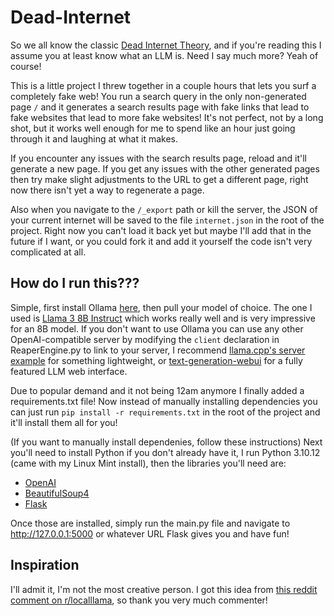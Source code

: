 # Dead-Internet
So we all know the classic [Dead Internet Theory](https://en.wikipedia.org/wiki/Dead_Internet_theory), and if you're reading this I assume you at least know what an LLM is. Need I say much more? Yeah of course!

This is a little project I threw together in a couple hours that lets you surf a completely fake web! You run a search query in the only non-generated page `/` and it generates a search results page with fake links that lead to fake websites that lead to more fake websites! 
It's not perfect, not by a long shot, but it works well enough for me to spend like an hour just going through it and laughing at what it makes.

If you encounter any issues with the search results page, reload and it'll generate a new page. If you get any issues with the other generated pages then try make slight adjustments to the URL to get a different page, right now there isn't yet a way to regenerate a page.

Also when you navigate to the `/_export` path or kill the server, the JSON of your current internet will be saved to the file `internet.json` in the root of the project. Right now you can't load it back yet but maybe I'll add that in the future if I want, or you could fork it and add it yourself the code isn't very complicated at all.

## How do I run this???
Simple, first install Ollama [here](https://ollama.com/download), then pull your model of choice. The one I used is [Llama 3 8B Instruct](https://ollama.com/library/llama3) which works really well and is very impressive for an 8B model. If you don't want to use Ollama you can use any other OpenAI-compatible server by modifying the `client` declaration in ReaperEngine.py to link to your server, I recommend [llama.cpp's server example](https://github.com/ggerganov/llama.cpp/tree/master/examples/server) for something lightweight, or [text-generation-webui](https://github.com/oobabooga/text-generation-webui/) for a fully featured LLM web interface.

Due to popular demand and it not being 12am anymore I finally added a requirements.txt file! Now instead of manually installing dependencies you can just run `pip install -r requirements.txt` in the root of the project and it'll install them all for you!

(If you want to manually install dependenies, follow these instructions) Next you'll need to install Python if you don't already have it, I run Python 3.10.12 (came with my Linux Mint install), then the libraries you'll need are:
- [OpenAI](https://pypi.org/project/openai/)
- [BeautifulSoup4](https://pypi.org/project/beautifulsoup4/)
- [Flask](https://pypi.org/project/Flask/)

Once those are installed, simply run the main.py file and navigate to http://127.0.0.1:5000 or whatever URL Flask gives you and have fun!

## Inspiration
I'll admit it, I'm not the most creative person. I got this idea from [this reddit comment on r/localllama](https://new.reddit.com/r/LocalLLaMA/comments/1c6ejb8/comment/l02eeqx/), so thank you very much commenter!
